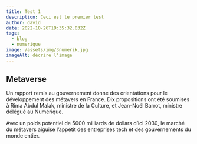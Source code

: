 ```yaml
---
title: Test 1
description: Ceci est le premier test
author: david
date: 2022-10-26T19:35:32.032Z
tags:
  - blog
  - numerique
image: /assets/img/3numerik.jpg
imageAlt: décrire l'image
---
```

## Metaverse

Un rapport remis au gouvernement donne des orientations pour le développement des métavers en France. Dix propositions ont été soumises à Rima Abdul Malak, ministre de la Culture, et Jean-Noël Barrot, ministre délégué au Numérique.

Avec un poids potentiel de 5000 milliards de dollars d’ici 2030, le marché du métavers aiguise l’appétit des entreprises tech et des gouvernements du monde entier.